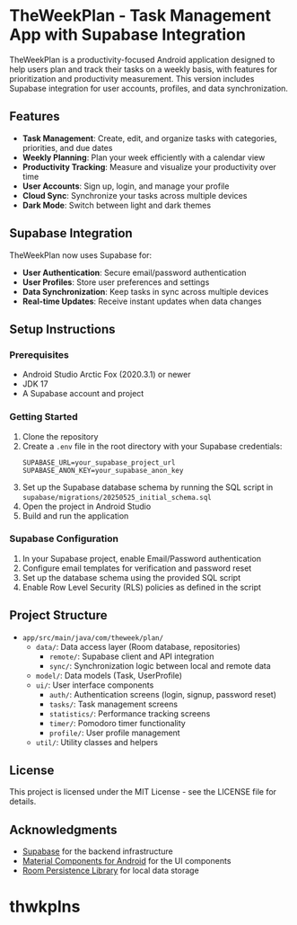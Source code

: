 # TheWeekPlan - Task Management App with Supabase Integration

TheWeekPlan is a productivity-focused Android application designed to help users plan and track their tasks on a weekly basis, with features for prioritization and productivity measurement. This version includes Supabase integration for user accounts, profiles, and data synchronization.

## Features

- **Task Management**: Create, edit, and organize tasks with categories, priorities, and due dates
- **Weekly Planning**: Plan your week efficiently with a calendar view
- **Productivity Tracking**: Measure and visualize your productivity over time
- **User Accounts**: Sign up, login, and manage your profile
- **Cloud Sync**: Synchronize your tasks across multiple devices
- **Dark Mode**: Switch between light and dark themes

## Supabase Integration

TheWeekPlan now uses Supabase for:

- **User Authentication**: Secure email/password authentication
- **User Profiles**: Store user preferences and settings
- **Data Synchronization**: Keep tasks in sync across multiple devices
- **Real-time Updates**: Receive instant updates when data changes

## Setup Instructions

### Prerequisites

- Android Studio Arctic Fox (2020.3.1) or newer
- JDK 17
- A Supabase account and project

### Getting Started

1. Clone the repository
2. Create a `.env` file in the root directory with your Supabase credentials:
   ```
   SUPABASE_URL=your_supabase_project_url
   SUPABASE_ANON_KEY=your_supabase_anon_key
   ```
3. Set up the Supabase database schema by running the SQL script in `supabase/migrations/20250525_initial_schema.sql`
4. Open the project in Android Studio
5. Build and run the application

### Supabase Configuration

1. In your Supabase project, enable Email/Password authentication
2. Configure email templates for verification and password reset
3. Set up the database schema using the provided SQL script
4. Enable Row Level Security (RLS) policies as defined in the script

## Project Structure

- `app/src/main/java/com/theweek/plan/`
  - `data/`: Data access layer (Room database, repositories)
    - `remote/`: Supabase client and API integration
    - `sync/`: Synchronization logic between local and remote data
  - `model/`: Data models (Task, UserProfile)
  - `ui/`: User interface components
    - `auth/`: Authentication screens (login, signup, password reset)
    - `tasks/`: Task management screens
    - `statistics/`: Performance tracking screens
    - `timer/`: Pomodoro timer functionality
    - `profile/`: User profile management
  - `util/`: Utility classes and helpers

## License

This project is licensed under the MIT License - see the LICENSE file for details.

## Acknowledgments

- [Supabase](https://supabase.com/) for the backend infrastructure
- [Material Components for Android](https://material.io/develop/android) for the UI components
- [Room Persistence Library](https://developer.android.com/training/data-storage/room) for local data storage
# thwkplns
